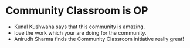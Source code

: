 # Community Classroom is OP

- Kunal Kushwaha says that this community is amazing.
- love the work which your are doing for the community.
- Anirudh Sharma finds the Community Classroom initiative really great!

